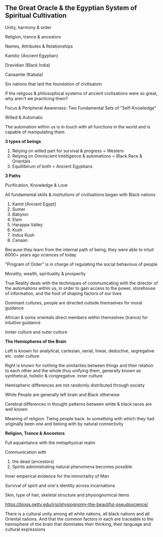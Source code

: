 ## The Great Oracle & the Egyptian System of Spiritual Cultivation

Unity, harmony & order

Religion, trance & ancestors

Names, Attributes & Relationships

Kamitic (Ancient Egyptian)

Dravidian (Black India)

Canaanite (Kabala)

Six nations that laid the foundation of civilisatoin

If the religous & philosophical systems of ancient civilisations were so great, why aren't we practicing them?

Focus & Peripheral Awareness: Two Fundamental Sets of "Self-Knowledge"

Willed & Automatic

The automation within us is in touch with all functions in the world and is capable of manipulating them

**3 types of beings**

1. Relying on willed part for survival & progress = Western
2. Relying on Omniscient Intelligence & automations = Black Race & Orientals
3. Equillibirum of both = Ancient Egyptians 

**3 Paths**

Purification, Knowledge & Love

All fundamental skills & institutions of civilisations began with Black nations

1. Kamit [Ancient Egypt]
2. Sumer
3. Babylon
4. Elam
5. Harappa Valley
6. Kush
7. Indus Kush
8. Canaan

Because they learn from the internal path of being, they were able to intuit 6000+ years ago sciences of today

"Program of Order" is in charge of regulating the social behavious of people

Morality, wealth, spirituality & prosperity

True Reality deals with the techniques of communicating with the director of the automations within us, in order to gain access to the power, storehouse of information, and the host of shaping factors of our lives

Dominant cultures, people are directed outside themselves for moral guidance

African & some orientals direct members within themselves (trance) for intuitive guidance

Innter culture and outer culture

**The Hemispheres of the Brain**

Left is known for analytical, cartesian, serial, linear, deductive, segregative etc. outer culture

Right is known for nothing the similarites between things and their relation to each other and the whole thus unifying them, generally known as synthetical, holistic & congregative. inner culture

Hemispheric differences are not randomly distributed through society

White People are generally left brain and Black otherwise

Cerebral differences in thought patterns between white & black races are well known

Meaning of religion: Tieing people back. to something with which they had originally been one and belong with by natural connectivity

**Religion, Trance & Ancestors**

Full aquaintance with the metaphysical realm

Communication with
1. the dead (ancestors)
2. Spirits administrating natural phenomena becomes possible


Inner emperical evidence for the immortality of Man

Survival of spirit and one's identity across incarnations

Skin, type of hair, skeletal structure and physiognomical items

https://blogs.getty.edu/iris/physiognomy-the-beautiful-pseudoscience/

There is a cultural unity among all white nations, all black nations and all Oriental nations. And that the common factors in each are traceable to the hemisphere of the brain that dominates their thinking, their language and cultural expressions

































